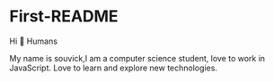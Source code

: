 # First-README
Hi 👋 Humans

My name is souvick,I am a computer science student,
love to work in JavaScript.
Love to learn and explore new technologies.

